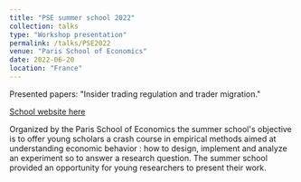 ```yaml
---
title: "PSE summer school 2022"
collection: talks
type: "Workshop presentation"
permalink: /talks/PSE2022
venue: "Paris School of Economics"
date: 2022-06-20
location: "France"
---
```


Presented papers: "Insider trading regulation and trader migration."

[School website here](https://www.parisschoolofeconomics.eu/fr/formation/summer-school/)

Organized by the Paris School of Economics the summer school's objective is to offer young scholars a crash course in empirical methods aimed at understanding economic behavior : how to design, implement and analyze an experiment so to answer a research question. 
The summer school provided an opportunity for young researchers to present their work.
 
